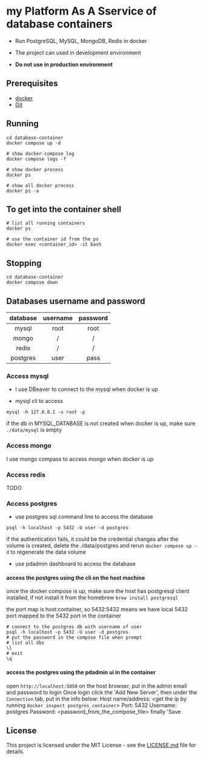 # my Platform As A Sservice of database containers

- Run PostgreSQL, MySQL, MongoDB, Redis in docker

- The project can used in development environment

- **Do not use in production environment**

## Prerequisites

- [docker](https://docs.docker.com/install/)
- [Git](https://git-scm.com/)

## Running

```shell
cd database-container
docker compose up -d

# show docker-compose log
docker compose logs -f

# show docker process
docker ps

# show all docker process
docker ps -a
```

## To get into the container shell

```shell
# list all running containers
docker ps

# use the container id from the ps
docker exec <container_id> -it bash
```

## Stopping

```shell
cd database-container
docker compose down
```

## Databases username and password

| database | username | password |
| :------: | :------: | :------: |
|  mysql   |   root   |   root   |
|  mongo   |    /     |    /     |
|  redis   |    /     |    /     |
| postgres |   user   |   pass   |

### Access mysql

- I use DBeaver to connect to the mysql when docker is up

- mysql cli to access

```
mysql -h 127.0.0.1 -u root -p
```

if the db in MYSQL_DATABASE is not created when docker is up, make sure `./data/mysql` is empty

### Access mongo

I use mongo compass to access mongo when docker is up

### Access redis

TODO

### Access postgres

- use postgres sql command line to access the database

```
psql -h localhost -p 5432 -U user -d postgres
```

if the authentication fails, it could be the credential changes after the volume is created, delete the ./data/postgres and rerun `docker compose up -d` to regenerate the data volume

- use pdadmin dashboard to access the database

#### access the postgres using the cli on the host machine

once the docker compose is up, make sure the host has postgresql client installed, if not install it from the homebrew `brew install postgresql`

the port map is host:container, so 5432:5432 means we have local 5432 port mapped to the 5432 port in the container

```shell
# connect to the postgres db with username of user
psql -h localhost -p 5432 -U user -d postgres
# put the password in the compose file when prompt
# list all dbs
\l
# exit
\q

```

#### access the postgres using the pdadmin ui in the container

open `http://localhost:5050` on the host browser, put in the admin email and password to login
Once login click the 'Add New Server', then under the `Connection` tab, put in the info below:
Host name/address: <get the ip by running `docker inspect postgres_container`>
Port: 5432
Username: postgres
Password: <password_from_the_compose_file>
finally 'Save

## License

This project is licensed under the MIT License - see the [LICENSE.md](https://github.com/shunchaowang/my-platform-docker/LICENSE) file for details.
